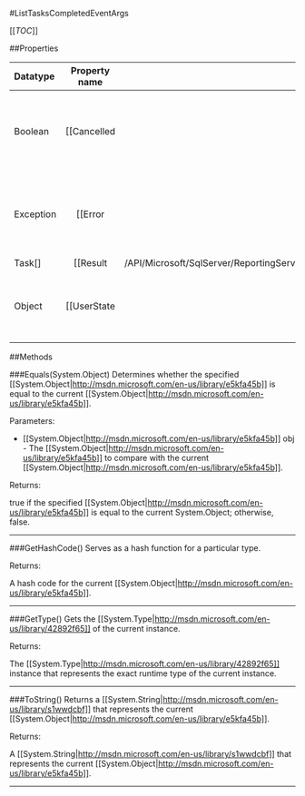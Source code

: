 #ListTasksCompletedEventArgs

[[_TOC_]]

##Properties

|Datatype|Property name|Property description|Default Value|
|:-------|:----------:|:-----------------:|:-----------:|
|Boolean|[[Cancelled|http://msdn.microsoft.com/en-us/library/hhb0kte8]]| Gets a value indicating whether an asynchronous operation has been canceled. |null|
|Exception|[[Error|http://msdn.microsoft.com/en-us/library/zye0z486]]| Gets a value indicating which error occurred during an asynchronous operation. |null|
|Task[]|[[Result|/API/Microsoft/SqlServer/ReportingServices2005/CodeSamples/Microsoft_SqlServer_ReportingServices2005_ListTasksCompletedEventArgs_Result]]|<remarks />|null|
|Object|[[UserState|http://msdn.microsoft.com/en-us/library/9b3wa0x3]]| Gets the unique identifier for the asynchronous task. |null|


##Methods

###Equals(System.Object)
Determines whether the specified [[System.Object|http://msdn.microsoft.com/en-us/library/e5kfa45b]] is equal to the current [[System.Object|http://msdn.microsoft.com/en-us/library/e5kfa45b]].

Parameters: 

* [[System.Object|http://msdn.microsoft.com/en-us/library/e5kfa45b]] obj  - The [[System.Object|http://msdn.microsoft.com/en-us/library/e5kfa45b]] to compare with the current [[System.Object|http://msdn.microsoft.com/en-us/library/e5kfa45b]].





Returns:

true if the specified [[System.Object|http://msdn.microsoft.com/en-us/library/e5kfa45b]] is equal to the current System.Object; otherwise, false.


---


###GetHashCode()
 Serves as a hash function for a particular type.  





Returns:

A hash code for the current [[System.Object|http://msdn.microsoft.com/en-us/library/e5kfa45b]].


---


###GetType()
Gets the [[System.Type|http://msdn.microsoft.com/en-us/library/42892f65]] of the current instance.





Returns:

The [[System.Type|http://msdn.microsoft.com/en-us/library/42892f65]] instance that represents the exact runtime type of the current instance.


---


###ToString()
Returns a [[System.String|http://msdn.microsoft.com/en-us/library/s1wwdcbf]] that represents the current [[System.Object|http://msdn.microsoft.com/en-us/library/e5kfa45b]].





Returns:

A [[System.String|http://msdn.microsoft.com/en-us/library/s1wwdcbf]] that represents the current [[System.Object|http://msdn.microsoft.com/en-us/library/e5kfa45b]].


---


